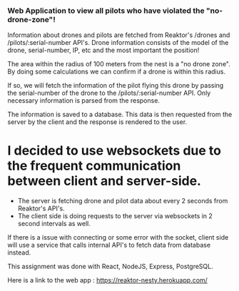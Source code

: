 ### Web Application to view all pilots who have violated the "no-drone-zone"!

Information about drones and pilots are fetched from Reaktor's /drones and /pilots/:serial-number API's.
Drone information consists of the model of the drone, serial-number, IP, etc and the most important the position!

The area within the radius of 100 meters from the nest is a "no drone zone". By doing some calculations we can
confirm if a drone is within this radius.

If so, we will fetch the information of the pilot flying this drone by passing the serial-number of the drone to the
/pilots/:serial-number API. Only necessary information is parsed from the response.

The information is saved to a database. This data is then requested from the server by the client and the response
is rendered to the user.


# I decided to use websockets due to the frequent communication between client and server-side.

* The server is fetching drone and pilot data about every 2 seconds from Reaktor's API's.
* The client side is doing requests to the server via websockets in 2 second intervals as well.

If there is a issue with connecting or some error with the socket,
client side will use a service that calls internal API's to fetch data from database instead.

This assignment was done with React, NodeJS, Express, PostgreSQL.


Here is a link to the web app : https://reaktor-nesty.herokuapp.com/
